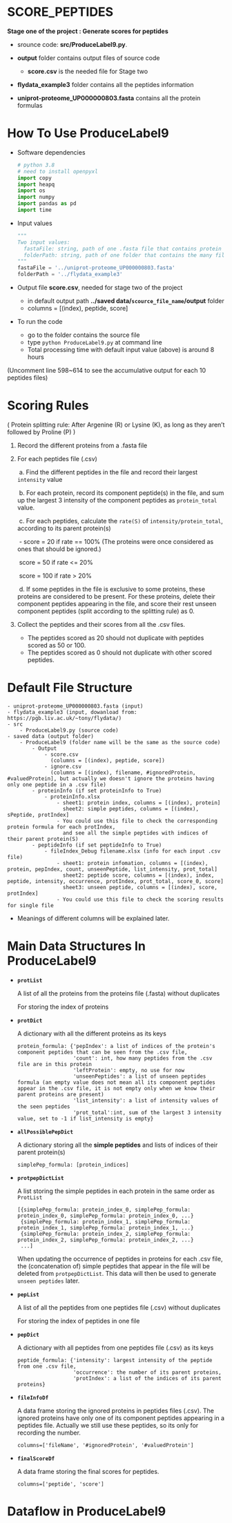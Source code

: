 # SCORE_PEPTIDES
**Stage one of the project : Generate scores for peptides**

* srounce code:  **src/ProduceLabel9.py**. 

* **output** folder contains output files of source code

  * **score.csv** is the needed file for Stage two

* **flydata_example3**  folder contains all the peptides information

* **uniprot-proteome_UP000000803.fasta** contains all the protein formulas

  


# How To Use ProduceLabel9

* Software dependencies

  ```python
  # python 3.8
  # need to install openpyxl
  import copy
  import heapq
  import os
  import numpy
  import pandas as pd
  import time
  ```

* Input values

  ```python
  """
  Two input values:
  	fastaFile: string, path of one .fasta file that contains protein formulas
  	folderPath: string, path of one folder that contains the many files of peptides' infomation
  """
  fastaFile = '../uniprot-proteome_UP000000803.fasta'
  folderPath = '../flydata_example3'
  ```

* Output file **score.csv**, needed for stage two of the project

  * in default output path **../saved data/`scource_file_name`/output** folder
  * columns = [(index), peptide, score]

* To run the code

  * go to the folder contains the source file 
  * type `python ProduceLabel9.py` at command line
  * Total processing time with default input value (above) is around 8 hours

(Uncomment line 598~614 to see the accumulative output for each 10 peptides files)



# Scoring Rules

( Protein splitting rule: After Argenine (R) or Lysine (K), as long as they aren’t followed by Proline (P) )

1. Record the different proteins from a .fasta file

2. For each peptides file (.csv)

   ​	a.	Find the different peptides in the file and record their largest `intensity` value

   ​	b.	For each protein, record its component peptide(s) in the file, and sum up the largest 3 intensity of the component peptides as `protein_total` value.

   ​	c.	For each peptides, calculate the `rate(S)` of `intensity/protein_total`, according to its parent protein(s)

   ​			\-	score = 20 if rate == 100%	(The proteins were once considered as ones that should be ignored.)

   ​				 score = 50 if rate <= 20%

   ​				 score = 100 if rate > 20%

   ​	d.	If some peptides in the file is exclusive to some proteins, these proteins are considered to be present. For these proteins, delete their component peptides appearing in the file, and score their rest  unseen component peptides (split according to the splitting rule) as 0.

3. Collect the peptides and their scores from all the .csv files.

   * The peptides scored as 20 should not duplicate with peptides scored as 50 or 100.
   * The peptides scored as 0 should not duplicate with other scored peptides.



# Default File Structure

```
- uniprot-proteome_UP000000803.fasta (input)
- flydata_example3 (input, dowanload from: https://pgb.liv.ac.uk/~tony/flydata/)
- src
	- ProduceLabel9.py (source code)
- saved data (output folder)
	- ProduceLabel9 (folder name will be the same as the source code)
		- Output
		    - score.csv
		      (columns = [(index), peptide, score])
		    - ignore.csv
		      (columns = [(index), filename, #ignoredProtein, #valuedProtein], but actually we doesn't ignore the proteins having only one peptide in a .csv file)
		- proteinInfo (if set proteinInfo to True)
			- proteinInfo.xlsx
				- sheet1: protein index, columns = [(index), protein]
				  sheet2: simple peptides, columns = [(index), sPeptide, protIndex]
				- You could use this file to check the corresponding protein formula for each protIndex,
				  and see all the simple peptides with indices of their parent protein(S)
		- peptideInfo (if set peptideInfo to True) 
			- fileIndex_Debug filename.xlsx (info for each input .csv file)
				- sheet1: protein infomation, columns = [(index), protein, pepIndex, count, unseenPeptide, list_intensity, prot_total]
				  sheet2: peptide score, columns = [(index), index, peptide, intensity, occurrence, protIndex, prot_total, score_0, score]
				  sheet3: unseen peptide, columns = [(index), score, protIndex] 
				- You could use this file to check the scoring results for single file
```

* Meanings of different columns will be explained later.



# Main Data Structures In ProduceLabel9

* **`protList`**

  A list of all the proteins from the proteins file (.fasta) without duplicates

  For storing the index of proteins

* **`protDict`**

  A dictionary with all the different proteins as its keys

  ```
  protein_formula: {'pepIndex': a list of indices of the protein's component peptides that can be seen from the .csv file,
                    'count': int, how many peptides from the .csv file are in this protein
                    'leftProtein': empty, no use for now
                    'unseenPeptides': a list of unseen peptides formula (an empty value does not mean all its component peptides appear in the .csv file, it is not empty only when we know their parent proteins are present)
                    'list_intensity': a list of intensity values of the seen peptides
                    'prot_total':int, sum of the largest 3 intensity value, set to -1 if list_intensity is empty}
  ```

* **`allPossiblePepDict`**

  A dictionary storing all the **simple peptides** and lists of indices of their parent protein(s)

  `simplePep_formula: [protein_indices]`

* **`protpepDictList`**

  A list storing the simple peptides in each protein in the same order  as `ProtList`

  ```
  [{simplePep_formula: protein_index_0, simplePep_formula: protein_index_0, simplePep_formula: protein_index_0, ...}
   {simplePep_formula: protein_index_1, simplePep_formula: protein_index_1, simplePep_formula: protein_index_1, ...}
   {simplePep_formula: protein_index_2, simplePep_formula: protein_index_2, simplePep_formula: protein_index_2, ...}
   ...]
  ```

  When updating the occurrence of peptides in proteins for each .csv file, the (concatenation of) simple peptides that appear in the file will be deleted from `protpepDictList`. This data will then be used to generate `unseen peptides` later.

* **`pepList`**

  A list of all the peptides from one peptides file (.csv) without duplicates

  For storing the index of peptides in one file

* **`pepDict`**

  A dictionary with all peptides from one peptides file (.csv) as its keys

  ```
  peptide_formula: {'intensity': largest intensity of the peptide from one .csv file,
                    'occurrence': the number of its parent proteins,
                    'protIndex': a list of the indices of its parent proteins}
  ```

* **`fileInfoDf`**

  A data frame storing the ignored proteins in peptides files (.csv). The ignored proteins have only one of its component peptides appearing in a peptides file. Actually we still use these peptides, so its only for recording the number.

  `columns=['fileName', '#ignoredProtein', '#valuedProtein']`

* **`finalScoreDf`**

  A data frame storing the final scores for peptides.

  `columns=['peptide', 'score']`



# Dataflow in ProduceLabel9